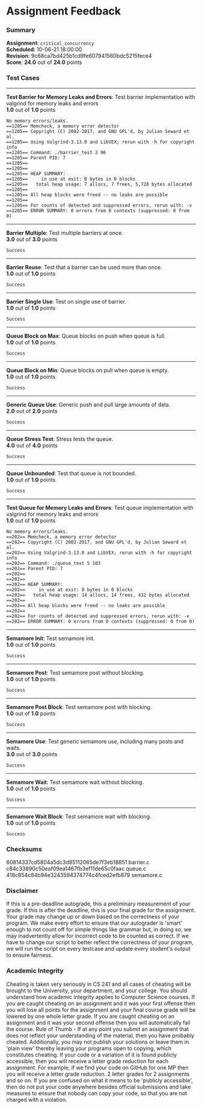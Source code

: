 # Assignment Feedback

### Summary

**Assignment**: `critical_concurrency`  
**Scheduled**: 10-06-21 18:00:00  
**Revision**: 9c68ca7bd425b1cd9fe607941560bdc5215fece4  
**Score**: **24.0** out of **24.0** points

### Test Cases
---

**Test Barrier for Memory Leaks and Errors**: Test barrier implementation with valgrind for memory leaks and errors  
**1.0** out of **1.0** points
```
No memory errors/leaks.
==1205== Memcheck, a memory error detector
==1205== Copyright (C) 2002-2017, and GNU GPL'd, by Julian Seward et al.
==1205== Using Valgrind-3.13.0 and LibVEX; rerun with -h for copyright info
==1205== Command: ./barrier_test 2 96
==1205== Parent PID: 7
==1205== 
==1205== 
==1205== HEAP SUMMARY:
==1205==     in use at exit: 0 bytes in 0 blocks
==1205==   total heap usage: 7 allocs, 7 frees, 5,728 bytes allocated
==1205== 
==1205== All heap blocks were freed -- no leaks are possible
==1205== 
==1205== For counts of detected and suppressed errors, rerun with: -v
==1205== ERROR SUMMARY: 0 errors from 0 contexts (suppressed: 0 from 0)
```
---

**Barrier Multiple**: Test multiple barriers at once.  
**3.0** out of **3.0** points
```
Success
```
---

**Barrier Reuse**: Test that a barrier can be used more than once.  
**1.0** out of **1.0** points
```
Success
```
---

**Barrier Single Use**: Test on single use of barrier.  
**1.0** out of **1.0** points
```
Success
```
---

**Queue Block on Max**: Queue blocks on push when queue is full.  
**1.0** out of **1.0** points
```
Success
```
---

**Queue Block on Min**: Queue blocks on pull when queue is empty.  
**1.0** out of **1.0** points
```
Success
```
---

**Generic Queue Use**: Generic push and pull large amounts of data.  
**2.0** out of **2.0** points
```
Success
```
---

**Queue Stress Test**: Stress tests the queue.  
**4.0** out of **4.0** points
```
Success
```
---

**Queue Unbounded**: Test that queue is not bounded.  
**1.0** out of **1.0** points
```
Success
```
---

**Test Queue for Memory Leaks and Errors**: Test queue implementation with valgrind for memory leaks and errors  
**1.0** out of **1.0** points
```
No memory errors/leaks.
==202== Memcheck, a memory error detector
==202== Copyright (C) 2002-2017, and GNU GPL'd, by Julian Seward et al.
==202== Using Valgrind-3.13.0 and LibVEX; rerun with -h for copyright info
==202== Command: ./queue_test 5 103
==202== Parent PID: 7
==202== 
==202== 
==202== HEAP SUMMARY:
==202==     in use at exit: 0 bytes in 0 blocks
==202==   total heap usage: 14 allocs, 14 frees, 432 bytes allocated
==202== 
==202== All heap blocks were freed -- no leaks are possible
==202== 
==202== For counts of detected and suppressed errors, rerun with: -v
==202== ERROR SUMMARY: 0 errors from 0 contexts (suppressed: 0 from 0)
```
---

**Semamore Init**: Test semamore init.  
**1.0** out of **1.0** points
```
Success
```
---

**Semamore Post**: Test semamore post without blocking.  
**1.0** out of **1.0** points
```
Success
```
---

**Semamore Post Block**: Test semamore post with blocking.  
**1.0** out of **1.0** points
```
Success
```
---

**Semamore Use**: Test generic semamore use, including many posts and waits.  
**3.0** out of **3.0** points
```
Success
```
---

**Semamore Wait**: Test semamore wait without blocking.  
**1.0** out of **1.0** points
```
Success
```
---

**Semamore Wait Block**: Test semamore wait with blocking.  
**1.0** out of **1.0** points
```
Success
```
### Checksums

60814337cd5804a5dc3d85112065de7f3eb18851 barrier.c  
c84c33890c50eaf09ea1467fb3ef11de65c0faac queue.c  
418c854c84b94e3243594374774c4fced2efb879 semamore.c


### Disclaimer
If this is a pre-deadline autograde, this a preliminary measurement of your grade.
If this is after the deadline, this is your final grade for the assignment.
Your grade may change up or down based on the correctness of your program.
We make every effort to ensure that our autograder is 'smart' enough to not count off
for simple things like grammar but, in doing so, we may inadvertently allow for
incorrect code to be counted as correct.
If we have to change our script to better reflect the correctness of your program,
we will run the script on every testcase and update every student's output to ensure fairness.



### Academic Integrity
Cheating is taken very seriously in CS 241 and all cases of cheating will be brought to the University, your department, and your college.
You should understand how academic integrity applies to Computer Science courses.
If you are caught cheating on an assignment and it was your first offense then you will lose all points for the assignment and your final course
grade will be lowered by one whole letter grade. If you are caught cheating on an assignment and it was your second offense then you will automatically fail the course.
Rule of Thumb - If at any point you submit an assignment that does not reflect your understanding of the material, then you have probably cheated.
Additionally, you may not publish your solutions or leave them in 'plain view' thereby leaving your programs open to copying, which constitutes cheating.
If your code or a variation of it is found publicly accessible, then you will receive a letter grade reduction for each assignment.
For example, if we find your code on GitHub for one MP then you will receive a letter grade reduction. 2 letter grades for 2 assignments and so on.
If you are confused on what it means to be 'publicly accessible', then do not put your code anywhere besides official submissions and take measures
to ensure that nobody can copy your code, so that you are not charged with a violation.


